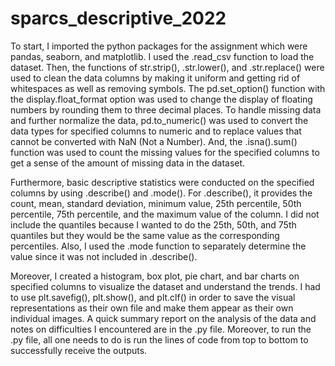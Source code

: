 # sparcs_descriptive_2022

To start, I imported the python packages for the assignment which were pandas, seaborn, and matplotlib. I used the .read_csv function to load the dataset. Then, the functions of str.strip(), .str.lower(), and .str.replace() were used to clean the data columns by making it uniform and getting rid of whitespaces as well as removing symbols. The pd.set_option() function with the display.float_format option was used to change the display of floating numbers by rounding them to three decimal places. To handle missing data and further normalize the data, pd.to_numeric() was used to convert the data types for specified columns to numeric and to replace values that cannot be converted with NaN (Not a Number). And, the .isna().sum() function was used to count the missing values for the specified columns to get a sense of the amount of missing data in the dataset. 

Furthermore, basic descriptive statistics were conducted on the specified columns by using .describe() and .mode(). For .describe(), it provides the count, mean, standard deviation, minimum value, 25th percentile, 50th percentile, 75th percentile, and the maximum value of the column. I did not include the quantiles because I wanted to do the 25th, 50th, and 75th quantiles but they would be the same value as the corresponding percentiles. Also, I used the .mode function to separately determine the value since it was not included in .describe(). 

Moreover, I created a histogram, box plot, pie chart, and bar charts on specified columns to visualize the dataset and understand the trends. I had to use plt.savefig(), plt.show(), and plt.clf() in order to save the visual representations as their own file and make them appear as their own individual images. A quick summary report on the analysis of the data and notes on difficulties I encountered are in the .py file. Moreover, to run the .py file, all one needs to do is run the lines of code from top to bottom to successfully receive the outputs.
